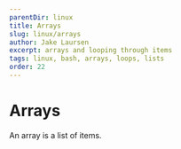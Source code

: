 ```yaml
---
parentDir: linux
title: Arrays
slug: linux/arrays
author: Jake Laursen
excerpt: arrays and looping through items
tags: linux, bash, arrays, loops, lists
order: 22
---
```


# Arrays
An array is a list of items.  

